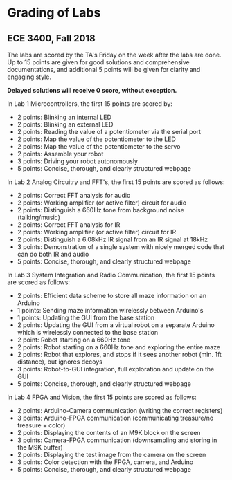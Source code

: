 # Grading of Labs
## ECE 3400, Fall 2018

The labs are scored by the TA's Friday on the week after the labs are done. Up to 15 points are given for good solutions and comprehensive documentations, and additional 5 points will be given for clarity and engaging style.

**Delayed solutions will receive 0 score, without exception.** 

In Lab 1 Microcontrollers, the first 15 points are scored by:

* 2 points: Blinking an internal LED
* 2 points: Blinking an external LED
* 2 points: Reading the value of a potentiometer via the serial port
* 2 points: Map the value of the potentiometer to the LED
* 2 points: Map the value of the potentiometer to the servo
* 2 points: Assemble your robot
* 3 points: Driving your robot autonomously
* 5 points: Concise, thorough, and clearly structured webpage

In Lab 2 Analog Circuitry and FFT's, the first 15 points are scored as follows:

* 2 points: Correct FFT analysis for audio
* 2 points: Working amplifier (or active filter) circuit for audio
* 2 points: Distinguish a 660Hz tone from background noise (talking/music)
* 2 points: Correct FFT analysis for IR
* 2 points: Working amplifier (or active filter) circuit for IR
* 2 points: Distinguish a 6.08kHz IR signal from an IR signal at 18kHz
* 3 points: Demonstration of a single system with nicely merged code that can do both IR and audio
* 5 points: Concise, thorough, and clearly structured webpage

In Lab 3 System Integration and Radio Communication, the first 15 points are scored as follows:

* 2 points: Efficient data scheme to store all maze information on an Arduino
* 1 points: Sending maze information wirelessly between Arduino's
* 1 points: Updating the GUI from the base station
* 2 points: Updating the GUI from a virtual robot on a separate Arduino which is wirelessly connected to the base station
* 2 point: Robot starting on a 660Hz tone
* 2 points: Robot starting on a 660Hz tone and exploring the entire maze
* 2 points: Robot that explores, and stops if it sees another robot (min. 1ft distance), but ignores decoys
* 3 points: Robot-to-GUI integration, full exploration and update on the GUI
* 5 points: Concise, thorough, and clearly structured webpage

In Lab 4 FPGA and Vision, the first 15 points are scored as follows:

* 2 points: Arduino-Camera communication (writing the correct registers)
* 3 points: Arduino-FPGA communication (communicating treasure/no treasure + color)
* 2 points: Displaying the contents of an M9K block on the screen
* 3 points: Camera-FPGA communication (downsampling and storing in the M9K buffer)
* 2 points: Displaying the test image from the camera on the screen
* 3 points: Color detection with the FPGA, camera, and Arduino
* 5 points: Concise, thorough, and clearly structured webpage
